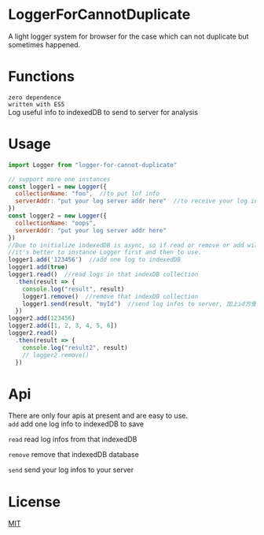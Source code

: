 # LoggerForCannotDuplicate
A light logger system for browser for the case which can not duplicate but sometimes happened.  

# Functions
```zero dependence```  
```written with ES5```  
Log useful info to indexedDB to send to server for analysis  

# Usage
```js
import Logger from "logger-for-cannot-duplicate"

// support more one instances
const logger1 = new Logger({
  collectionName: "foo",  //to put lof info
  serverAddr: "put your log server addr here"  //to receive your log infos
})
const logger2 = new Logger({
  collectionName: "oops",
  serverAddr: "put your log server addr here"
})
//Due to initialize indexedDB is async, so if read or remove or add will return a result named pending 
//it's better to instance Logger first and then to use.
logger1.add('123456')  //add one log to indexedDB
logger1.add(true)
logger1.read()  //read logs in that indexDB collection
  .then(result => {
    console.log("result", result)
    logger1.remove()  //remove that indexDB collection
    logger1.send(result, "myId")  //send log infos to server, 加上id方便在数据库里检索出自己想要的信息
  })
logger2.add(123456)
logger2.add([1, 2, 3, 4, 5, 6])
logger2.read()
  .then(result => {
    console.log("result2", result)
    // logger2.remove()
  })
```

# Api
There are only four apis at present and are easy to use.  
```add```
add one log info to indexedDB to save  

```read```
read log infos from that indexedDB  

```remove```
remove that indexedDB database  

```send```
send your log infos to your server  

# License
[MIT](https://github.com/zhoushoujian/logger-for-cannot-duplicate/blob/master/LICENSE)  